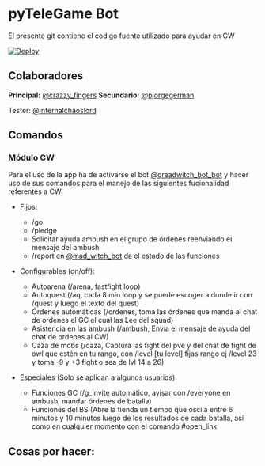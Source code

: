 # pyTeleGame Bot
El presente git contiene el codigo fuente utilizado para ayudar en CW

[![Deploy](https://www.herokucdn.com/deploy/button.svg)](https://heroku.com/deploy?template=https://github.com/pjorgegermandescargas/pyguard-test/tree/master)


## Colaboradores
<b>Principal:</b> [@crazzy_fingers](https://t.me/crazzy_fingers) <b>Secundario:</b> [@pjorgegerman](https://t.me/pjorgegerman)


Tester: [@infernalchaoslord](https://t.me/infernalchaoslord)
## Comandos

### Módulo CW
Para el uso de la app ha de activarse el bot [@dreadwitch_bot_bot](https://t.me/dreadwitch_bot_bot) y hacer uso de sus comandos para el manejo de las siguientes fucionalidad referentes a CW:

- Fijos:
    - /go
    - /pledge
    - Solicitar ayuda ambush en el grupo de órdenes reenviando el mensaje del ambush
    - /report en [@mad_witch_bot](https://t.me/mad_witch_bot) da el estado de las funciones  

- Configurables (on/off):
    - Autoarena (/arena, fastfight loop)
    - Autoquest (/aq, cada 8 min loop y se puede escoger a donde ir con /quest y luego el texto del quest)
    - Órdenes automáticas (/ordenes, toma las órdenes que manda al chat de ordenes el GC el cual las Lee del squad)
    - Asistencia en las ambush (/ambush, Envía el mensaje de ayuda del chat de ordenes al CW)
    - Caza de mobs (/caza, Captura las fight del pve y del chat de fight de owl que estén en tu rango, con /level [tu level] fijas rango ej /level 23 y toma -9 y +3 fight o sea de lvl 14 a 26)

- Especiales (Solo se aplican a algunos usuarios)
    - Funciones GC (/g_invite automático, avisar con /everyone en ambush, mandar órdenes de batalla)
    - Funciones del BS (Abre la tienda un tiempo que oscila entre 6 minutos y 10 minutos luego de los resultados de cada batalla, así como en cualquier momento con el comando #open_link

## Cosas por hacer:

